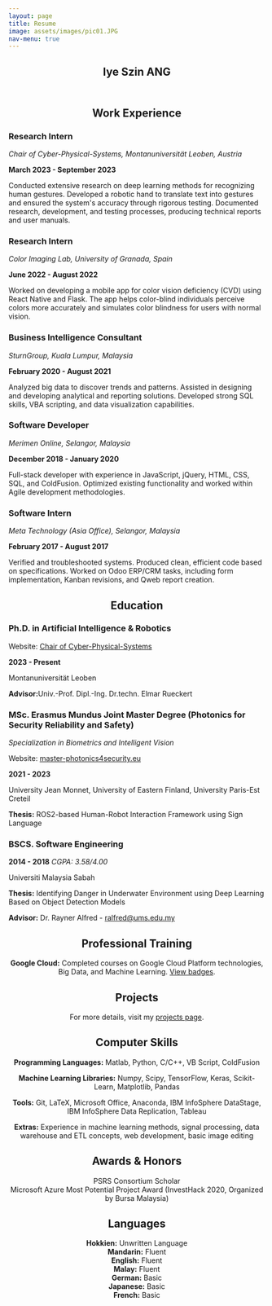 ```yaml
---
layout: page
title: Resume
image: assets/images/pic01.JPG
nav-menu: true
---
```




<!-- Main -->
<div id="main" class="alt">
    <!-- Work Experience Section -->
    <section id="one">
        <div class="inner">
            <header class="major">
                <h1>Iye Szin ANG</h1>
            </header>
            <div class="inner">
                <h2 id="content" style="text-align: center;">Work Experience</h2>
                <div class="row">
                    <!-- Research Intern 1 -->
                    <div class="6u 12u(small)">
                        <h3>Research Intern</h3>
                        <p><i>Chair of Cyber-Physical-Systems, Montanuniversität Leoben, Austria</i></p>
                        <p><strong>March 2023 - September 2023</strong></p>
                        <p>
                            Conducted extensive research on deep learning methods for recognizing human gestures. Developed a robotic hand to translate text into gestures and ensured the system's accuracy through rigorous testing. Documented research, development, and testing processes, producing technical reports and user manuals.
                        </p>
                    </div>
                    <!-- Research Intern 2 -->
                    <div class="6u$ 12u$(small)">
                        <h3>Research Intern</h3>
                        <p><i>Color Imaging Lab, University of Granada, Spain</i></p>
                        <p><strong>June 2022 - August 2022</strong></p>
                        <p>
                            Worked on developing a mobile app for color vision deficiency (CVD) using React Native and Flask. The app helps color-blind individuals perceive colors more accurately and simulates color blindness for users with normal vision.
                        </p>
                    </div>
                    <!-- Business Intelligence Consultant -->
                    <div class="6u 12u(small)">
                        <h3>Business Intelligence Consultant</h3>
                        <p><i>SturnGroup, Kuala Lumpur, Malaysia</i></p>
                        <p><strong>February 2020 - August 2021</strong></p>
                        <p>
                            Analyzed big data to discover trends and patterns. Assisted in designing and developing analytical and reporting solutions. Developed strong SQL skills, VBA scripting, and data visualization capabilities.
                        </p>
                    </div>
                    <!-- Software Developer -->
                    <div class="6u$ 12u$(small)">
                        <h3>Software Developer</h3>
                        <p><i>Merimen Online, Selangor, Malaysia</i></p>
                        <p><strong>December 2018 - January 2020</strong></p>
                        <p>
                            Full-stack developer with experience in JavaScript, jQuery, HTML, CSS, SQL, and ColdFusion. Optimized existing functionality and worked within Agile development methodologies.
                        </p>
                    </div>
                    <!-- Software Intern -->
                    <div class="6u 12u(small)">
                        <h3>Software Intern</h3>
                        <p><i>Meta Technology (Asia Office), Selangor, Malaysia</i></p>
                        <p><strong>February 2017 - August 2017</strong></p>
                        <p>
                            Verified and troubleshooted systems. Produced clean, efficient code based on specifications. Worked on Odoo ERP/CRM tasks, including form implementation, Kanban revisions, and Qweb report creation.
                        </p>
                    </div>
                </div>
            </div>
        </div>
        <!-- Education Section -->
        <div class="inner">
            <h2 id="content" style="text-align: center;">Education</h2>
                <div class="row">
                <!-- Ph.D. -->
                <div class="6u 12u(small)">
                    <h3>Ph.D. in Artificial Intelligence & Robotics</h3>
                        <p>Website: <a href="https://cps.unileoben.ac.at/" target="_blank">Chair of Cyber-Physical-Systems</a></p>
                        <p><strong>2023 - Present</strong></p>
                        <p>Montanuniversität Leoben</p>
                        <p><strong>Advisor:</strong>Univ.-Prof. Dipl.-Ing. Dr.techn. Elmar Rueckert</p>
                </div>
                <!-- MSc. -->
                <div class="6u$ 12u$(small)">
                    <h3>MSc. Erasmus Mundus Joint Master Degree (Photonics for Security Reliability and Safety)</h3>
                        <p><i>Specialization in Biometrics and Intelligent Vision</i></p>
                        <p>Website: <a href="https://www.master-photonics4security.eu/" target="_blank">master-photonics4security.eu</a></p>
                        <p><strong>2021 - 2023</strong></p>
                        <p>University Jean Monnet, University of Eastern Finland, University Paris-Est Creteil</p>
                        <p><strong>Thesis:</strong> ROS2-based Human-Robot Interaction Framework using Sign Language</p>
                </div>
                <!-- BSc. -->
                <div class="6u 12u(small)">
                    <h3>BSCS. Software Engineering</h3>
                        <p><strong>2014 - 2018</strong> <i>CGPA: 3.58/4.00</i></p>
                        <p>Universiti Malaysia Sabah</p>
                        <p><strong>Thesis:</strong> Identifying Danger in Underwater Environment using Deep Learning Based on Object Detection Models</p>
                        <p><strong>Advisor:</strong> Dr. Rayner Alfred - <a href="mailto:ralfred@ums.edu.my">ralfred@ums.edu.my</a></p>
                </div>
            </div>
        </div>
        <!-- Professional Training Section -->
        <div class="inner">
            <h2 id="content" style="text-align: center;">Professional Training</h2>
            <div class="row">
                <div class="12u" style="text-align: center;">
                    <p><strong>Google Cloud:</strong> Completed courses on Google Cloud Platform technologies, Big Data, and Machine Learning. <a href="https://www.cloudskillsboost.google/public_profiles/733f29a8-c0a8-4b46-9296-21ac09d5b0e0" target="_blank">View badges</a>.</p>
                </div>
            </div>
        </div>
        <!-- Projects Section -->
        <div class="inner">
            <h2 id="content" style="text-align: center;">Projects</h2>
            <div class="row">
                <div class="12u" style="text-align: center;">
                    <p>For more details, visit my <a href="projects.html" target="_blank">projects page</a>.</p>
                </div>
            </div>
        </div>
        <!-- Computer Skills Section -->
            <div class="inner">
                <h2 id="content" style="text-align: center;">Computer Skills</h2>
                <div class="row">
                    <div class="12u" style="text-align: center;">
                        <p><strong>Programming Languages:</strong> Matlab, Python, C/C++, VB Script, ColdFusion</p>
                        <p><strong>Machine Learning Libraries:</strong> Numpy, Scipy, TensorFlow, Keras, Scikit-Learn, Matplotlib, Pandas</p>
                        <p><strong>Tools:</strong> Git, LaTeX, Microsoft Office, Anaconda, IBM InfoSphere DataStage, IBM InfoSphere Data Replication, Tableau</p>
                        <p><strong>Extras:</strong> Experience in machine learning methods, signal processing, data warehouse and ETL concepts, web development, basic image editing</p>
                    </div>
                </div>
            </div>
            <!-- Awards & Honors Section -->
            <div class="inner">
                <h2 id="content" style="text-align: center;">Awards & Honors</h2>
                <div class="row">
                    <div class="12u" style="text-align: center;">
                        <ul style="list-style-type: none; padding: 0; text-align: center;">
                            <li>PSRS Consortium Scholar</li>
                            <li>Microsoft Azure Most Potential Project Award (InvestHack 2020, Organized by Bursa Malaysia)</li>
                        </ul>
                    </div>
                </div>
            </div>
    <!-- Languages Section -->
    <h2 id="content" style="text-align: center;">Languages</h2>
        <div class="row">
                <div class="12u" style="text-align: center;">
                        <ul style="list-style-type: none; padding: 0; text-align: center;">
                            <li><strong>Hokkien:</strong> Unwritten Language</li>
                            <li><strong>Mandarin:</strong> Fluent</li>
                            <li><strong>English:</strong> Fluent</li>
                            <li><strong>Malay:</strong> Fluent</li>
                            <li><strong>German:</strong> Basic</li>
                            <li><strong>Japanese:</strong> Basic</li>
                            <li><strong>French:</strong> Basic</li>
                        </ul>
                    </div>
                </div>
</section>
</div>